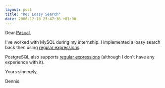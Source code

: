 ```yaml
--- 
layout: post
title: "Re: Lossy Search"
date: 2006-12-18 23:47:36 +01:00
---
```


Dear [Pascal](http://blog.pcode.nl/?p=204 "P#: Lossy Search"),

I've worked with MySQL during my internship. I implemented a lossy search back then using [regular expressions](http://dev.mysql.com/doc/refman/5.0/en/regexp.html "Regular Expressions").

PostgreSQL also supports [regular expressions](http://www.postgresql.org/docs/8.2/interactive/functions-matching.html "Pattern Matching") (although I don't have any experience with it).

Yours sincerely,

Dennis
